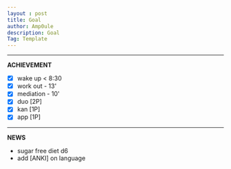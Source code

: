 ```yaml
---
layout : post
title: Goal
author: Amp0ule
description: Goal
Tag: Template
---
```


*****
**ACHIEVEMENT**

- [x] wake up < 8:30
- [x] work out - 13'
- [x] mediation - 10'
- [x] duo [2P]
- [x] kan [1P]
- [x] app [1P]

*****
**NEWS**

- sugar free diet d6
- add [ANKI] on language






